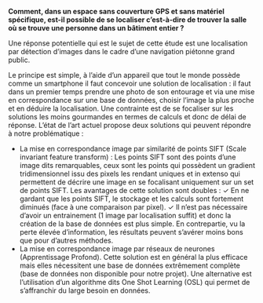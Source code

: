 **Comment, dans un espace sans couverture GPS et sans matériel spécifique, est-il possible de se 
localiser c’est-à-dire de trouver la salle où se trouve une personne dans un bâtiment entier ?**


Une réponse potentielle qui est le sujet de cette étude est une localisation par détection 
d’images dans le cadre d’une navigation piétonne grand public. 

Le principe est simple, à l’aide d’un appareil que tout le monde possède comme un smartphone il faut
concevoir une solution de localisation : il faut dans un premier temps prendre une photo de son 
entourage et via une mise en correspondance sur une base de données, choisir l’image la plus proche 
et en déduire la localisation.
Une contrainte est de se focaliser sur les solutions les moins gourmandes en
termes de calculs et donc de délai de réponse. 
L’état de l’art actuel propose deux solutions qui peuvent répondre à notre problématique :
- La mise en correspondance image par similarité de points SIFT (Scale invariant feature 
transform) : 
Les points SIFT sont des points d’une image dits remarquables, ceux sont les points qui 
possèdent un gradient tridimensionnel issu des pixels les rendant uniques et in extenso qui 
permettent de décrire une image en se focalisant uniquement sur un set de points SIFT. Les 
avantages de cette solution sont doubles : 
✓ En ne gardant que les points SIFT, le stockage et les calculs sont fortement 
diminués (face à une comparaison par pixel).
✓ Il n’est pas nécessaire d’avoir un entrainement (1 image par localisation suffit) et 
donc la création de la base de données est plus simple.
En contrepartie, vu la perte élevée d’information, les résultats peuvent s’avérer moins bons 
que pour d’autres méthodes.
- La mise en correspondance image par réseaux de neurones (Apprentissage Profond). Cette 
solution est en général la plus efficace mais elles nécessitent une base de données 
extrêmement complète (base de données non disponible pour notre projet). Une alternative 
est l’utilisation d’un algorithme dits One Shot Learning (OSL) qui permet de s’affranchir du 
large besoin en données.
